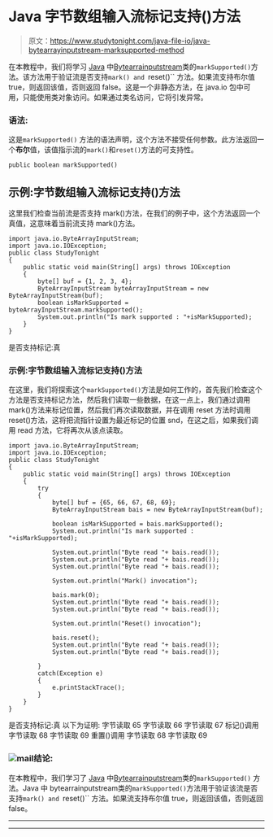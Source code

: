 # Java 字节数组输入流标记支持()方法

> 原文：<https://www.studytonight.com/java-file-io/java-bytearrayinputstream-marksupported-method>

在本教程中，我们将学习 [Java](https://www.studytonight.com/java/) 中[Bytearrainputstream](https://www.studytonight.com/java-file-io/java-bytearrayinputstream-class)类的`markSupported()`方法。该方法用于验证流是否支持`mark() and `reset()`` 方法。如果流支持布尔值 true，则返回该值，否则返回 false。这是一个非静态方法，在 java.io 包中可用，只能使用类对象访问。如果通过类名访问，它将引发异常。

### 语法:

这是`markSupported()` 方法的语法声明，这个方法不接受任何参数。此方法返回一个**布尔**值，该值指示流的`mark()`和`reset()`方法的可支持性。

```
public boolean markSupported()
```

## 示例:字节数组输入流标记支持()方法

这里我们检查当前流是否支持 mark()方法，在我们的例子中，这个方法返回一个真值，这意味着当前流支持 mark()方法。

```
import java.io.ByteArrayInputStream;
import java.io.IOException;
public class StudyTonight 
{
	public static void main(String[] args) throws IOException 
	{ 
		byte[] buf = {1, 2, 3, 4};  
        ByteArrayInputStream byteArrayInputStream = new ByteArrayInputStream(buf);  
        boolean isMarkSupported = byteArrayInputStream.markSupported();  
        System.out.println("Is mark supported : "+isMarkSupported);  
	}  
}
```

是否支持标记:真

### 示例:字节数组输入流标记支持()方法

在这里，我们将探索这个`markSupported()`方法是如何工作的，首先我们检查这个方法是否支持标记方法，然后我们读取一些数据，在这一点上，我们通过调用 mark()方法来标记位置，然后我们再次读取数据，并在调用 reset 方法时调用 reset()方法，这将把流指针设置为最近标记的位置 snd，在这之后，如果我们调用 read 方法，它将再次从该点读取。

```
import java.io.ByteArrayInputStream;
import java.io.IOException;
public class StudyTonight 
{
	public static void main(String[] args) throws IOException 
	{ 
		try 
		{
			byte[] buf = {65, 66, 67, 68, 69};
			ByteArrayInputStream bais = new ByteArrayInputStream(buf);

			boolean isMarkSupported = bais.markSupported();
			System.out.println("Is mark supported : "+isMarkSupported);

			System.out.println("Byte read "+ bais.read());
			System.out.println("Byte read "+ bais.read());
			System.out.println("Byte read "+ bais.read());

			System.out.println("Mark() invocation");

			bais.mark(0);
			System.out.println("Byte read "+ bais.read());
			System.out.println("Byte read "+ bais.read());

			System.out.println("Reset() invocation");

			bais.reset();
			System.out.println("Byte read "+ bais.read());
			System.out.println("Byte read "+ bais.read());

		} 
		catch(Exception e) 
		{
			e.printStackTrace();
		}
	}  
}
```

是否支持标记:真
以下为证明:
字节读取 65
字节读取 66
字节读取 67
标记()调用
字节读取 68
字节读取 69
重置()调用
字节读取 68
字节读取 69

### ![mail](../Images/6ad6846af98aad278a954670e0e6f06b.png "mail")结论:

在本教程中，我们学习了 [Java](https://www.studytonight.com/java/) 中[Bytearrainputstream](https://www.studytonight.com/java-file-io/java-bytearrayinputstream-class)类的`markSupported()` 方法。Java 中 bytearrainputstream类的`markSupported()`方法用于验证该流是否支持`mark() and `reset()`` 方法。如果流支持布尔值 true，则返回该值，否则返回 false。

* * *

* * *